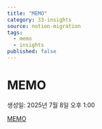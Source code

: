 ```yaml
---
title: "MEMO"
category: 33-insights
source: notion-migration
tags:
  - memo
  - insights
published: false
---
```


# MEMO

생성일: 2025년 7월 8일 오후 1:00

[MEMO](MEMO/MEMO.csv)
